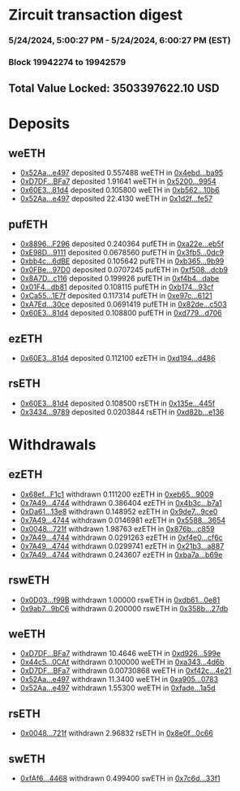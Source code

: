 # Zircuit transaction digest
### 5/24/2024, 5:00:27 PM - 5/24/2024, 6:00:27 PM (EST)
### Block 19942274 to 19942579

## Total Value Locked: 3503397622.10 USD

# Deposits
## weETH
- [0x52Aa...e497](https://etherscan.io/address/0x52Aa899454998Be5b000Ad077a46Bbe360F4e497) deposited 0.557488 weETH in [0x4ebd...ba95](https://etherscan.io/tx/0x52Aa899454998Be5b000Ad077a46Bbe360F4e497)
- [0xD7DF...BFa7](https://etherscan.io/address/0xD7DF7E085214743530afF339aFC420c7c720BFa7) deposited 1.91641 weETH in [0x5200...9954](https://etherscan.io/tx/0xD7DF7E085214743530afF339aFC420c7c720BFa7)
- [0x60E3...81d4](https://etherscan.io/address/0x60E329396F6DfB17F49C41Dd347F7E1036E181d4) deposited 0.105800 weETH in [0xb562...10b6](https://etherscan.io/tx/0x60E329396F6DfB17F49C41Dd347F7E1036E181d4)
- [0x52Aa...e497](https://etherscan.io/address/0x52Aa899454998Be5b000Ad077a46Bbe360F4e497) deposited 22.4130 weETH in [0x1d2f...fe57](https://etherscan.io/tx/0x52Aa899454998Be5b000Ad077a46Bbe360F4e497)
## pufETH
- [0x8896...F296](https://etherscan.io/address/0x8896B42460EcEbB749b11CefB02532ED4d75F296) deposited 0.240364 pufETH in [0xa22e...eb5f](https://etherscan.io/tx/0x8896B42460EcEbB749b11CefB02532ED4d75F296)
- [0xE98D...9111](https://etherscan.io/address/0xE98DF343a46dE110f9981Fb8700BF22866e99111) deposited 0.0678560 pufETH in [0x3fb5...0dc9](https://etherscan.io/tx/0xE98DF343a46dE110f9981Fb8700BF22866e99111)
- [0xbb4c...6dBE](https://etherscan.io/address/0xbb4cF53e6BA483Ac5e8166ECA0C51eA1C27a6dBE) deposited 0.105642 pufETH in [0xb365...9b99](https://etherscan.io/tx/0xbb4cF53e6BA483Ac5e8166ECA0C51eA1C27a6dBE)
- [0x0FBe...97D0](https://etherscan.io/address/0x0FBe9645D8707F691Ce106775fa92FA64D9497D0) deposited 0.0707245 pufETH in [0xf508...dcb9](https://etherscan.io/tx/0x0FBe9645D8707F691Ce106775fa92FA64D9497D0)
- [0x8A7D...c116](https://etherscan.io/address/0x8A7D730f930052060A181D56D113C4941Cc6c116) deposited 0.199926 pufETH in [0xf4b4...dabe](https://etherscan.io/tx/0x8A7D730f930052060A181D56D113C4941Cc6c116)
- [0x01F4...db81](https://etherscan.io/address/0x01F4A9425C40dA8af63352242B7010E25f52db81) deposited 0.108115 pufETH in [0xb174...93cf](https://etherscan.io/tx/0x01F4A9425C40dA8af63352242B7010E25f52db81)
- [0xCa55...1E7f](https://etherscan.io/address/0xCa5596DFb1a1a1dA13da82A8B77bca660DEE1E7f) deposited 0.117314 pufETH in [0xe97c...6121](https://etherscan.io/tx/0xCa5596DFb1a1a1dA13da82A8B77bca660DEE1E7f)
- [0xA7Ed...30ce](https://etherscan.io/address/0xA7Ed3B5F982858C5d9D1a599Dd132bB1382030ce) deposited 0.0691419 pufETH in [0x82de...c503](https://etherscan.io/tx/0xA7Ed3B5F982858C5d9D1a599Dd132bB1382030ce)
- [0x60E3...81d4](https://etherscan.io/address/0x60E329396F6DfB17F49C41Dd347F7E1036E181d4) deposited 0.108800 pufETH in [0xd779...d706](https://etherscan.io/tx/0x60E329396F6DfB17F49C41Dd347F7E1036E181d4)
## ezETH
- [0x60E3...81d4](https://etherscan.io/address/0x60E329396F6DfB17F49C41Dd347F7E1036E181d4) deposited 0.112100 ezETH in [0xd194...d486](https://etherscan.io/tx/0x60E329396F6DfB17F49C41Dd347F7E1036E181d4)
## rsETH
- [0x60E3...81d4](https://etherscan.io/address/0x60E329396F6DfB17F49C41Dd347F7E1036E181d4) deposited 0.108500 rsETH in [0x135e...445f](https://etherscan.io/tx/0x60E329396F6DfB17F49C41Dd347F7E1036E181d4)
- [0x3434...9789](https://etherscan.io/address/0x34349c5569e7B846c3558961552D2202760A9789) deposited 0.0203844 rsETH in [0xd82b...e136](https://etherscan.io/tx/0x34349c5569e7B846c3558961552D2202760A9789)
# Withdrawals
## ezETH
- [0x68ef...F1c1](https://etherscan.io/address/0x68ef63C413A1325725cFb77a40480dd848eEF1c1) withdrawn 0.111200 ezETH in [0xeb65...9009](https://etherscan.io/tx/0x68ef63C413A1325725cFb77a40480dd848eEF1c1)
- [0x7A49...4744](https://etherscan.io/address/0x7A493Be5c2ce014cD049Bf178a1ac0Db1B434744) withdrawn 0.386404 ezETH in [0x4b3c...b7a1](https://etherscan.io/tx/0x7A493Be5c2ce014cD049Bf178a1ac0Db1B434744)
- [0xDa61...13e8](https://etherscan.io/address/0xDa611b760B3e4E0b881cE90e3D36652baECC13e8) withdrawn 0.148952 ezETH in [0x9de7...9ce0](https://etherscan.io/tx/0xDa611b760B3e4E0b881cE90e3D36652baECC13e8)
- [0x7A49...4744](https://etherscan.io/address/0x7A493Be5c2ce014cD049Bf178a1ac0Db1B434744) withdrawn 0.0146981 ezETH in [0x5588...3654](https://etherscan.io/tx/0x7A493Be5c2ce014cD049Bf178a1ac0Db1B434744)
- [0x0048...721f](https://etherscan.io/address/0x00489dDbF5aA399EE576c066a25cc908e038721f) withdrawn 1.98763 ezETH in [0x876b...c859](https://etherscan.io/tx/0x00489dDbF5aA399EE576c066a25cc908e038721f)
- [0x7A49...4744](https://etherscan.io/address/0x7A493Be5c2ce014cD049Bf178a1ac0Db1B434744) withdrawn 0.0291263 ezETH in [0xf4e0...cf6c](https://etherscan.io/tx/0x7A493Be5c2ce014cD049Bf178a1ac0Db1B434744)
- [0x7A49...4744](https://etherscan.io/address/0x7A493Be5c2ce014cD049Bf178a1ac0Db1B434744) withdrawn 0.0299741 ezETH in [0x21b3...a887](https://etherscan.io/tx/0x7A493Be5c2ce014cD049Bf178a1ac0Db1B434744)
- [0x7A49...4744](https://etherscan.io/address/0x7A493Be5c2ce014cD049Bf178a1ac0Db1B434744) withdrawn 0.243607 ezETH in [0xba7a...b69e](https://etherscan.io/tx/0x7A493Be5c2ce014cD049Bf178a1ac0Db1B434744)
## rswETH
- [0x0D03...f99B](https://etherscan.io/address/0x0D038841776170df3FF3EEb733EBE8C89fbCf99B) withdrawn 1.00000 rswETH in [0xdb61...0e81](https://etherscan.io/tx/0x0D038841776170df3FF3EEb733EBE8C89fbCf99B)
- [0x9ab7...9bC6](https://etherscan.io/address/0x9ab70CD3E192db3e8B92FdF5178ef6B694b79bC6) withdrawn 0.200000 rswETH in [0x358b...27db](https://etherscan.io/tx/0x9ab70CD3E192db3e8B92FdF5178ef6B694b79bC6)
## weETH
- [0xD7DF...BFa7](https://etherscan.io/address/0xD7DF7E085214743530afF339aFC420c7c720BFa7) withdrawn 10.4646 weETH in [0xd926...599e](https://etherscan.io/tx/0xD7DF7E085214743530afF339aFC420c7c720BFa7)
- [0x44c5...0CAf](https://etherscan.io/address/0x44c5E62aB98B0af9781666B62D30638f07E00CAf) withdrawn 0.100000 weETH in [0xa343...4d6b](https://etherscan.io/tx/0x44c5E62aB98B0af9781666B62D30638f07E00CAf)
- [0xD7DF...BFa7](https://etherscan.io/address/0xD7DF7E085214743530afF339aFC420c7c720BFa7) withdrawn 0.00730868 weETH in [0xf42c...4e21](https://etherscan.io/tx/0xD7DF7E085214743530afF339aFC420c7c720BFa7)
- [0x52Aa...e497](https://etherscan.io/address/0x52Aa899454998Be5b000Ad077a46Bbe360F4e497) withdrawn 11.3400 weETH in [0xa905...0783](https://etherscan.io/tx/0x52Aa899454998Be5b000Ad077a46Bbe360F4e497)
- [0x52Aa...e497](https://etherscan.io/address/0x52Aa899454998Be5b000Ad077a46Bbe360F4e497) withdrawn 1.55300 weETH in [0xfade...1a5d](https://etherscan.io/tx/0x52Aa899454998Be5b000Ad077a46Bbe360F4e497)
## rsETH
- [0x0048...721f](https://etherscan.io/address/0x00489dDbF5aA399EE576c066a25cc908e038721f) withdrawn 2.96832 rsETH in [0x8e0f...0c66](https://etherscan.io/tx/0x00489dDbF5aA399EE576c066a25cc908e038721f)
## swETH
- [0xfAf6...4468](https://etherscan.io/address/0xfAf6f09DF88E79fa2A92B18C676314b1e47A4468) withdrawn 0.499400 swETH in [0x7c6d...33f1](https://etherscan.io/tx/0xfAf6f09DF88E79fa2A92B18C676314b1e47A4468)
